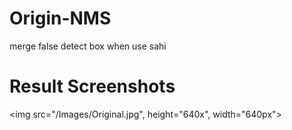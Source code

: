 # Origin-NMS
merge false detect box when use sahi

# Result Screenshots


<img src="/Images/Original.jpg", height="640x", width="640px">
